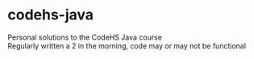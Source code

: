 # codehs-java
Personal solutions to the CodeHS Java course
<br/>
Regularly written a 2 in the morning, code may or may not be functional
